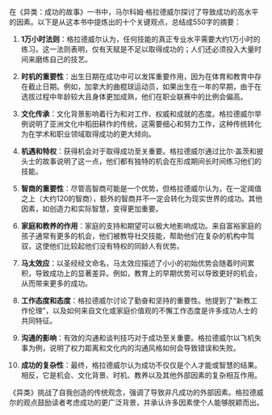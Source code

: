 在《异类：成功的故事》一书中，马尔科姆·格拉德威尔探讨了导致成功的高水平的因素。以下是从这本书中提炼出的十个关键观点，总结成550字的摘要：

1. **1万小时法则**：格拉德威尔认为，任何技能的真正专业水平需要大约1万小时的练习。这一法则表明，仅有天赋是不足以取得成功的；人们还必须投入大量时间来磨练自己的技艺。

2. **时机的重要性**：出生日期在成功中可以发挥重要作用，因为在体育和教育中存在截止日期。例如，加拿大的曲棍球运动员，如果出生在一年的早期，由于在选拔过程中年龄较大且身体更加成熟，他们在职业联赛中的比例会偏高。

3. **文化传承**：文化背景影响着行为和对工作、权威和成就的态度。格拉德威尔举例说明了亚洲文化中稻田耕作的传统，这需要细心和努力工作，这种传统转化为在学术和职业领域取得成功的更大倾向。

4. **机遇和特权**：获得机会对于取得成功至关重要。格拉德威尔通过比尔·盖茨和披头士的故事说明了这一点，他们都有独特的机会在形成期间长时间练习他们的技能。

5. **智商的重要性**：尽管高智商可能是一个优势，但格拉德威尔认为，在一定阈值之上（大约120的智商），额外的智商并不一定会转化为现实世界的成功。其他因素，如创造力和实际智慧，变得更加重要。

6. **家庭和教养的作用**：家庭的支持和期望可以极大地影响成功。来自富裕家庭的孩子通常有更多的机会，他们被教导社交技能，帮助他们在复杂的机构中驾驭，这使他们比较起他们没有特权的同龄人有优势。

7. **马太效应**：以圣经经文命名，马太效应描述了小小的初始优势会随着时间累积，导致成功上的显著差异。例如，教育上的早期优势可以导致更好的机会，从而带来更多的成功。

8. **工作态度和态度**：格拉德威尔讨论了勤奋和坚持的重要性。他提到了“新教工作伦理”，以及如何来自文化或家庭价值观的不懈工作态度是许多成功人士的共同特征。

9. **沟通的影响**：有效的沟通和谈判技巧对于成功至关重要。格拉德威尔以飞机失事为例，说明了权力距离和文化内的沟通风格如何会导致错误和失败。

10. **成功的复杂性**：最终，格拉德威尔认为成功不仅仅是个人才能或智慧的结果。相反，它是机会、文化背景、时机、教养以及其他外部因素的复杂相互作用。

《异类》挑战了自我创造的传统观念，强调了导致非凡成功的外部因素。格拉德威尔的观点鼓励读者考虑成功的更广泛背景，并承认许多因素使个人能够脱颖而出。